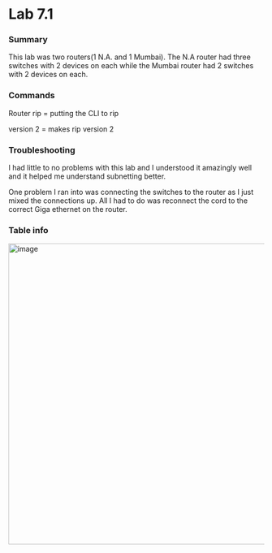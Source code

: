 # Lab 7.1

### Summary

This lab was two routers(1 N.A. and 1 Mumbai). The N.A router had three switches with 2 devices on each while the Mumbai router had 2 switches with 2 devices on each. 

### Commands

Router rip = putting the CLI to rip

version 2 = makes rip version 2

### Troubleshooting

I had little to no problems with this lab and I understood it amazingly well and it helped me understand subnetting better. 

One problem I ran into was connecting the switches to the router as I just mixed the connections up. All I had to do was reconnect the cord to the correct Giga ethernet on the router.

### Table info 
<img width="593" alt="image" src="https://github.com/user-attachments/assets/3f63c840-8b18-4041-bed6-65e82e51fbbd" />

